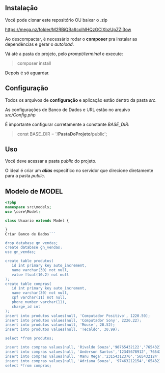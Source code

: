 ## Instalação
Você pode clonar este repositório OU baixar o .zip

https://mega.nz/folder/M2RBiQBa#coIhlHQzGClXbzUpZZi3ow

Ao descompactar, é necessário rodar o **composer** pra instalar as dependências e gerar o *autoload*.

Vá até a pasta do projeto, pelo *prompt/terminal* e execute:
> composer install

Depois é só aguardar.

## Configuração
Todos os arquivos de **configuração** e aplicação estão dentro da pasta *src*.

As configurações de Banco de Dados e URL estão no arquivo *src/Config.php*

É importante configurar corretamente a constante *BASE_DIR*:
> const BASE_DIR = '/**PastaDoProjeto**/public';


## Uso
Você deve acessar a pasta *public* do projeto.

O ideal é criar um ***alias*** específico no servidor que direcione diretamente para a pasta *public*.

## Modelo de MODEL
```php
<?php
namespace src\models;
use \core\Model;

class Usuario extends Model {

}
Criar Banco de Dados```

drop database gn_vendas;
create database gn_vendas;
use gn_vendas;

create table produtos(
   id int primary key auto_increment,
   name varchar(30) not null,
   value float(10.2) not null
);
create table compras(
   id int primary key auto_increment,
   name varchar(30) not null,
   cpf varchar(11) not null,
   phone_number varchar(11),
   charge_id int
);
insert into produtos values(null, 'Computador Positivo', 1220.50);
insert into produtos values(null, 'Computador Sony', 2220.22);
insert into produtos values(null, 'Mouse', 20.52);
insert into produtos values(null, 'Tecaldo', 30.99);

select *from produtos;

insert into compras values(null, 'Rivaldo Souza','98765432122','765432122',null);
insert into compras values(null, 'Anderson Santos','12345678912','765432121',null);
insert into compras values(null, 'Manu Mega','23154312376','565432124',null);	
insert into compras values(null, 'Adriana Souza', '97463212154','65432125',null);
select *from compras;
